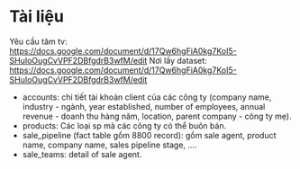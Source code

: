 # Tài liệu
Yêu cầu tâm tv: https://docs.google.com/document/d/17Qw6hgFiA0kg7KoI5-SHuIoOugCvVPF2DBfgdrB3wfM/edit
Nơi lấy dataset: https://docs.google.com/document/d/17Qw6hgFiA0kg7KoI5-SHuIoOugCvVPF2DBfgdrB3wfM/edit
- accounts: chi tiết tài khoản client của các công ty (company name, industry - ngành, year established, number of employees, annual revenue - doanh thu hàng năm, location, parent company - công ty mẹ).
- products: Các loại sp mà các công ty có thể buôn bán.
- sale_pipeline (fact table gồm 8800 record): gồm sale agent, product name, company name, sales pipeline stage, ....
- sale_teams: detail of sale agent.

